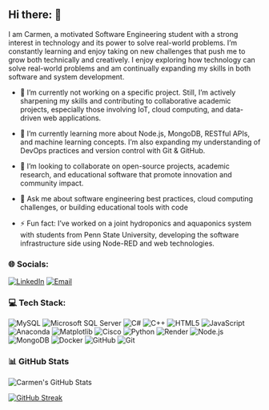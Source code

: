 ## Hi there: 👋

I am Carmen, a motivated Software Engineering student with a strong interest in technology and its power to solve real-world problems. I’m constantly learning and enjoy taking on new challenges that push me to grow both technically and creatively. I enjoy exploring how technology can solve real-world problems and am continually expanding my skills in both software and system development.

-  🔭 I’m currently not working on a specific project. Still, I’m actively sharpening my skills and contributing to collaborative academic projects, especially those involving IoT, cloud computing, and data-driven web applications.

-  🌱 I’m currently learning more about Node.js, MongoDB, RESTful APIs, and machine learning concepts. I’m also expanding my understanding of DevOps practices and version control with Git & GitHub.

- 👯 I’m looking to collaborate on open-source projects, academic research, and educational software that promote innovation and community impact.

- 💬 Ask me about software engineering best practices, cloud computing challenges, or building educational tools with code

- ⚡ Fun fact: I’ve worked on a joint hydroponics and aquaponics system with students from Penn State University, developing the software infrastructure side using Node-RED and web technologies.


### 🌐 Socials:

[![LinkedIn](https://img.shields.io/badge/LinkedIn-blue?logo=linkedin&logoColor=white)](https://www.linkedin.com/in/carmen-walliser-013910334/)
[![Email](https://img.shields.io/badge/Email-red?logo=gmail&logoColor=white)](carmenwalliser2004@gmail.com)


### 💻 Tech Stack:

![MySQL](https://img.shields.io/badge/MySQL-4479A1?style=flat-square&logo=mysql&logoColor=white)
![Microsoft SQL Server](https://img.shields.io/badge/Microsoft_SQL_Server-CC2927?style=flat-square&logo=microsoft-sql-server&logoColor=white)
![C#](https://img.shields.io/badge/C%23-239120?style=flat-square&logo=c-sharp&logoColor=white)
![C++](https://img.shields.io/badge/C++-00599C?style=flat-square&logo=c%2B%2B&logoColor=white)
![HTML5](https://img.shields.io/badge/HTML5-E34F26?style=flat-square&logo=html5&logoColor=white)
![JavaScript](https://img.shields.io/badge/JavaScript-F7DF1E?style=flat-square&logo=javascript&logoColor=black)
![Anaconda](https://img.shields.io/badge/Anaconda-42B029?style=flat-square&logo=anaconda&logoColor=white)
![Matplotlib](https://img.shields.io/badge/Matplotlib-11557C?style=flat-square&logo=matplotlib&logoColor=white)
![Cisco](https://img.shields.io/badge/Cisco-1BA0D7?style=flat-square&logo=cisco&logoColor=white)
![Python](https://img.shields.io/badge/Python-3776AB?style=flat-square&logo=python&logoColor=white)
![Render](https://img.shields.io/badge/Render-46E3B7?style=flat-square&logo=render&logoColor=black)
![Node.js](https://img.shields.io/badge/Node.js-339933?style=flat-square&logo=node.js&logoColor=white)
![MongoDB](https://img.shields.io/badge/MongoDB-4EA94B?style=flat-square&logo=mongodb&logoColor=white)
![Docker](https://img.shields.io/badge/Docker-2496ED?style=flat-square&logo=docker&logoColor=white)
![GitHub](https://img.shields.io/badge/GitHub-181717?style=flat-square&logo=github&logoColor=white)
![Git](https://img.shields.io/badge/Git-F05032?style=flat-square&logo=git&logoColor=white)


### 📊 GitHub Stats

![Carmen's GitHub Stats](https://github-readme-stats.vercel.app/api?username=CarmenWalliser&show_icons=true&theme=tokyonight)

[![GitHub Streak](https://github-readme-streak-stats.herokuapp.com/?user=CarmenWalliser&theme=tokyonight)](https://git.io/streak-stats)

